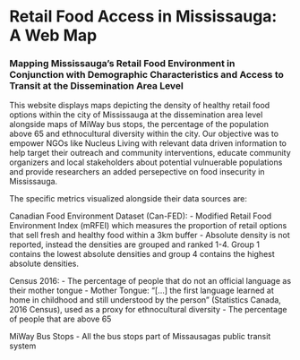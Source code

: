 # Retail Food Access in Mississauga: A Web Map
### Mapping Mississauga’s Retail Food Environment in Conjunction with Demographic Characteristics and Access to Transit at the Dissemination Area Level

This website displays maps depicting the density of healthy retail food options within the city of Mississauga at the dissemination area level alongside maps of MiWay bus stops, the percentage of the population above 65 and ethnocultural diversity within the city. Our objective was to empower NGOs like Nucleus Living with relevant data driven information to help target their outreach and community interventions, educate community organizers and local stakeholders about potential vulnuerable populations and provide researchers an added persepective on food insecurity in Mississauga. 


The specific metrics visualized alongside their data sources are:

Canadian Food Environment Dataset (Can-FED):
    -  Modified Retail Food Environment Index (mRFEI) which measures the proportion of retail options that sell fresh and healthy food within a 3km buffer
    - Absolute density is not reported, instead the densities are grouped and ranked 1-4. Group 1 contains the lowest absolute densities and group 4 contains the highest absolute densities.

Census 2016:
    - The percentage of people that do not an official language as their mother tongue
        - Mother Tongue: “[...] the first language learned at home in childhood and still understood by the person” (Statistics Canada, 2016 Census), used as a proxy for ethnocultural diversity
    - The percentage of people that are above 65

MiWay Bus Stops
    - All the bus stops part of Missausagas public transit system

